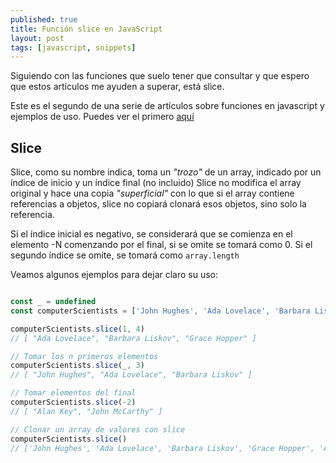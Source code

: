 ```yaml
---
published: true
title: Función slice en JavaScript
layout: post
tags: [javascript, snippets] 
---
```


Siguiendo con las funciones que suelo tener que consultar y que espero que estos artículos me ayuden a superar, está slice.

Este es el segundo de una serie de artículos sobre funciones en javascript y ejemplos de uso. Puedes ver el primero [aquí](http://juanmirod.github.io/2017/07/19/javascript-split.html)

## Slice

Slice, como su nombre indica, toma un _"trozo"_ de un array, indicado por un índice de inicio y un índice final (no incluido) Slice no modifica el array original y hace una copia _"superficial"_ con lo que si el array contiene referencias a objetos, slice no copiará clonará esos objetos, sino solo la referencia.

Si el índice inicial es negativo, se considerará que se comienza en el elemento -N comenzando por el final, si se omite se tomará como 0.
Si el segundo índice se omite, se tomará como `array.length`

Veamos algunos ejemplos para dejar claro su uso:

```javascript

const _ = undefined
const computerScientists = ['John Hughes', 'Ada Lovelace', 'Barbara Liskov', 'Grace Hopper', 'Alan Key', 'John McCarthy']

computerScientists.slice(1, 4)
// [ "Ada Lovelace", "Barbara Liskov", "Grace Hopper" ]

// Tomar los n primeros elementos
computerScientists.slice(_, 3)
// [ "John Hughes", "Ada Lovelace", "Barbara Liskov" ]

// Tomar elementos del final
computerScientists.slice(-2)
// [ "Alan Key", "John McCarthy" ]

// Clonar un array de valores con slice
computerScientists.slice()
// ['John Hughes', 'Ada Lovelace', 'Barbara Liskov', 'Grace Hopper', 'Alan Key', 'John McCarthy']

```